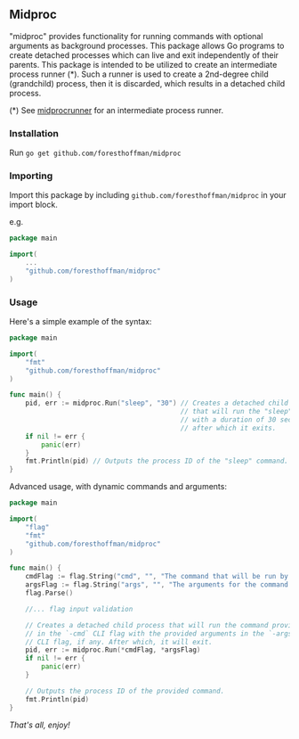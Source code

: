 ## Midproc

"midproc" provides functionality for running commands with optional arguments as background processes. This package allows Go programs to create detached processes which can live and exit independently of their parents. This package is intended to be utilized to create an intermediate process runner (*). Such a runner is used to create a 2nd-degree child (grandchild) process, then it is discarded, which results in a detached child process.

(*) See [midprocrunner](https://github.com/foresthoffman/midprocrunner) for an intermediate process runner.

### Installation

Run `go get github.com/foresthoffman/midproc`

### Importing

Import this package by including `github.com/foresthoffman/midproc` in your import block.

e.g.

```Go
package main

import(
    ...
    "github.com/foresthoffman/midproc"
)
```

### Usage

Here's a simple example of the syntax:

```Go
package main

import(
    "fmt"
    "github.com/foresthoffman/midproc"
)

func main() {
    pid, err := midproc.Run("sleep", "30") // Creates a detached child process
                                           // that will run the "sleep" command
                                           // with a duration of 30 seconds,
                                           // after which it exits.
    if nil != err {
        panic(err)
    }
    fmt.Println(pid) // Outputs the process ID of the "sleep" command.
}
```

Advanced usage, with dynamic commands and arguments:

```Go
package main

import(
    "flag"
    "fmt"
    "github.com/foresthoffman/midproc"
)

func main() {
    cmdFlag := flag.String("cmd", "", "The command that will be run by the middle-man process.")
    argsFlag := flag.String("args", "", "The arguments for the command provided by the -cmd flag. Optional.")
    flag.Parse()

    //... flag input validation

    // Creates a detached child process that will run the command provided
    // in the `-cmd` CLI flag with the provided arguments in the `-args`
    // CLI flag, if any. After which, it will exit.
    pid, err := midproc.Run(*cmdFlag, *argsFlag)
    if nil != err {
        panic(err)
    }

    // Outputs the process ID of the provided command.
    fmt.Println(pid)
}
```

_That's all, enjoy!_
